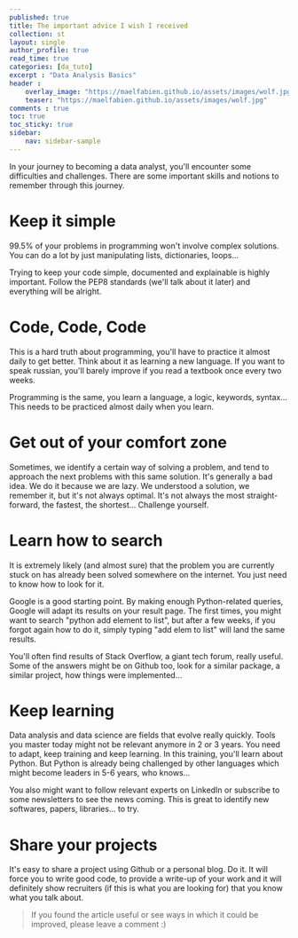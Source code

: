 ```yaml
---
published: true
title: The important advice I wish I received 
collection: st
layout: single
author_profile: true
read_time: true
categories: [da_tuto]
excerpt : "Data Analysis Basics"
header :
    overlay_image: "https://maelfabien.github.io/assets/images/wolf.jpg"
    teaser: "https://maelfabien.github.io/assets/images/wolf.jpg"
comments : true
toc: true
toc_sticky: true
sidebar:
    nav: sidebar-sample
---
```


<script type="text/javascript" async
src="https://cdn.mathjax.org/mathjax/latest/MathJax.js?config=TeX-MML-AM_CHTML">
</script>

In your journey to becoming a data analyst, you'll encounter some difficulties and challenges. There are some important skills and notions to remember through this journey.

# Keep it simple

99.5% of your problems in programming won't involve complex solutions. You can do a lot by just manipulating lists, dictionaries, loops...

Trying to keep your code simple, documented and explainable is highly important. Follow the PEP8 standards (we'll talk about it later) and everything will be alright.

# Code, Code, Code

This is a hard truth about programming, you'll have to practice it almost daily to get better. Think about it as learning a new language. If you want to speak russian, you'll barely improve if you read a textbook once every two weeks. 

Programming is the same, you learn a language, a logic, keywords, syntax... This needs to be practiced almost daily when you learn.

# Get out of your comfort zone

Sometimes, we identify a certain way of solving a problem, and tend to approach the next problems with this same solution. It's generally a bad idea. We do it because we are lazy. We understood a solution, we remember it, but it's not always optimal. It's not always the most straight-forward, the fastest, the shortest... Challenge yourself.

# Learn how to search

It is extremely likely (and almost sure) that the problem you are currently stuck on has already been solved somewhere on the internet. You just need to know how to look for it. 

Google is a good starting point. By making enough Python-related queries, Google will adapt its results on your result page. The first times, you might want to search "python add element to list", but after a few weeks, if you forgot again how to do it, simply typing "add elem to list" will land the same results.

You'll often find results of Stack Overflow, a giant tech forum, really useful. Some of the answers might be on Github too, look for a similar package, a similar project, how things were implemented...

# Keep learning

Data analysis and data science are fields that evolve really quickly. Tools you master today might not be relevant anymore in 2 or 3 years. You need to adapt, keep training and keep learning. In this training, you'll learn about Python. But Python is already being challenged by other languages which might become leaders in 5-6 years, who knows...

You also might want to follow relevant experts on LinkedIn or subscribe to some newsletters to see the news coming. This is great to identify new softwares, papers, libraries... to try.

# Share your projects

It's easy to share a project using Github or a personal blog. Do it. It will force you to write good code, to provide a write-up of your work and it will definitely show recruiters (if this is what you are looking for) that you know what you talk about.

> If you found the article useful or see ways in which it could be improved, please leave a comment :)